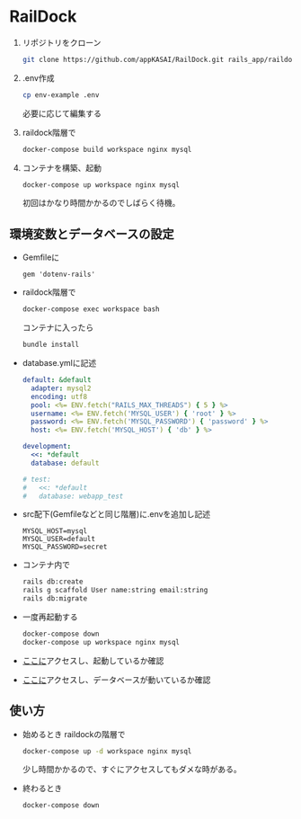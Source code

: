 # RailDock

1. リポジトリをクローン
   
   ```bash
   git clone https://github.com/appKASAI/RailDock.git rails_app/raildock
   ```
   
2. .env作成
   ```bash
   cp env-example .env
   ```
   必要に応じて編集する
   
3. raildock階層で

   ```bash
   docker-compose build workspace nginx mysql
   ```

4. コンテナを構築、起動

   ```bash
   docker-compose up workspace nginx mysql
   ```
   初回はかなり時間かかるのでしばらく待機。

## 環境変数とデータベースの設定

- Gemfileに

  ```Gemfile:Gemfile
  gem 'dotenv-rails'
  ```

- raildock階層で

  ```bash
  docker-compose exec workspace bash
  ```

  コンテナに入ったら

  ```bash
  bundle install
  ```

- database.ymlに記述

  ```yml:database.yml
  default: &default
    adapter: mysql2
    encoding: utf8
    pool: <%= ENV.fetch("RAILS_MAX_THREADS") { 5 } %>
    username: <%= ENV.fetch('MYSQL_USER') { 'root' } %>
    password: <%= ENV.fetch('MYSQL_PASSWORD') { 'password' } %>
    host: <%= ENV.fetch('MYSQL_HOST') { 'db' } %>
  
  development:
    <<: *default
    database: default
  
  # test:
  #   <<: *default
  #   database: webapp_test
  ```

- src配下(Gemfileなどと同じ階層)に.envを追加し記述

  ```txt:.env
  MYSQL_HOST=mysql
  MYSQL_USER=default
  MYSQL_PASSWORD=secret
  ```

- コンテナ内で

  ```bash
  rails db:create
  rails g scaffold User name:string email:string
  rails db:migrate
  ```
  
- 一度再起動する
  ```bash
  docker-compose down
  docker-compose up workspace nginx mysql
  ```

- [ここに](http:/localhost)アクセスし、起動しているか確認

- [ここに](http:/localhost/users)アクセスし、データベースが動いているか確認



## 使い方

- 始めるとき raildockの階層で

  ```bash
  docker-compose up -d workspace nginx mysql
  ```

  少し時間かかるので、すぐにアクセスしてもダメな時がある。

- 終わるとき

  ```bash
  docker-compose down
  ```

  
